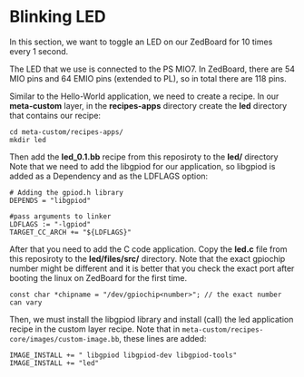 # Blinking LED
In this section, we want to toggle an LED on our ZedBoard for 10 times every 1 second.

The LED that we use is connected to the PS MIO7. In ZedBoard, there are 54 MIO pins and 64 EMIO pins (extended to PL), so in total there are 118 pins.

Similar to the Hello-World application, we need to create a recipe. In our **meta-custom** layer, in the **recipes-apps** directory create the **led** directory that contains our recipe:

```
cd meta-custom/recipes-apps/
mkdir led
```

Then add the **led_0.1.bb** recipe from this reposiroty to the **led/** directory
Note that we need to add the libgpiod for our application, so libgpiod is added as a Dependency and as the LDFLAGS option:
```
# Adding the gpiod.h library
DEPENDS = "libgpiod"

#pass arguments to linker
LDFLAGS := "-lgpiod"
TARGET_CC_ARCH += "${LDFLAGS}"

```
After that you need to add the C code application. Copy the **led.c** file from this reposiroty to the **led/files/src/** directory.
Note that the exact gpiochip number might be different and it is better that you check the exact port after booting the linux on ZedBoard for the first time.

``const char *chipname = "/dev/gpiochip<number>"; // the exact number can vary ``

Then, we must install the libgpiod library and install (call) the led application recipe in the custom layer recipe. Note that in ``meta-custom/recipes-core/images/custom-image.bb``, these lines are added:

```
IMAGE_INSTALL += " libgpiod libgpiod-dev libgpiod-tools"
IMAGE_INSTALL += "led"
```

